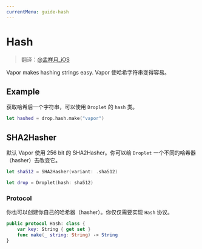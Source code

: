 ```yaml
---
currentMenu: guide-hash
---
```


# Hash

> 翻译：[@孟祥月_iOS](http://weibo.com/u/1750643861)

Vapor makes hashing strings easy.
Vapor 使哈希字符串变得容易。


## Example

获取哈希后一个字符串，可以使用 `Droplet` 的 `hash` 类。

```swift
let hashed = drop.hash.make("vapor")
```

## SHA2Hasher

默认 Vapor 使用 256 bit 的 SHA2Hasher。你可以给 `Droplet` 一个不同的哈希器（hasher）去改变它。

```swift
let sha512 = SHA2Hasher(variant: .sha512)

let drop = Droplet(hash: sha512)
```

### Protocol

你也可以创建你自己的哈希器（hasher）。你仅仅需要实现 `Hash` 协议。

```swift
public protocol Hash: class {
    var key: String { get set }
    func make(_ string: String) -> String
}
```
